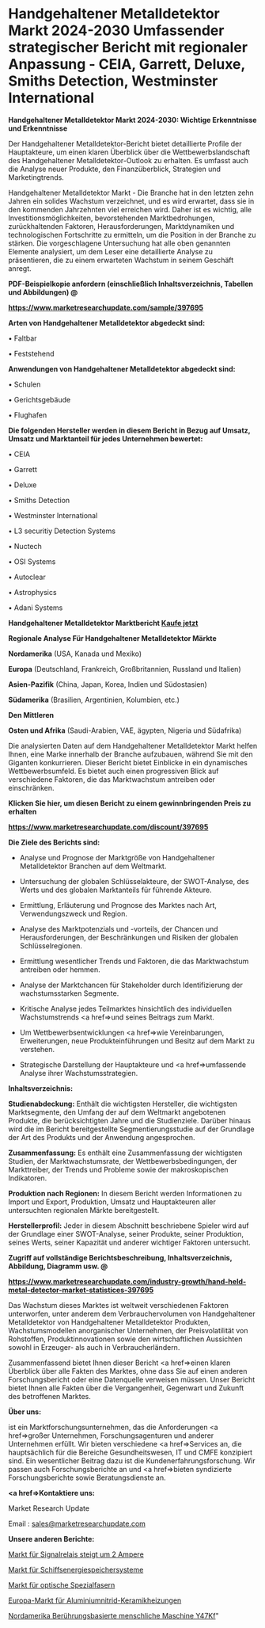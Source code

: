 # Handgehaltener Metalldetektor Markt 2024-2030 Umfassender strategischer Bericht mit regionaler Anpassung - CEIA, Garrett, Deluxe, Smiths Detection, Westminster International

<strong>Handgehaltener Metalldetektor Markt 2024-2030: Wichtige Erkenntnisse und Erkenntnisse</strong>

Der Handgehaltener Metalldetektor-Bericht bietet detaillierte Profile der Hauptakteure, um einen klaren Überblick über die Wettbewerbslandschaft des Handgehaltener Metalldetektor-Outlook zu erhalten. Es umfasst auch die Analyse neuer Produkte, den Finanzüberblick, Strategien und Marketingtrends.

Handgehaltener Metalldetektor Markt - Die Branche hat in den letzten zehn Jahren ein solides Wachstum verzeichnet, und es wird erwartet, dass sie in den kommenden Jahrzehnten viel erreichen wird. Daher ist es wichtig, alle Investitionsmöglichkeiten, bevorstehenden Marktbedrohungen, zurückhaltenden Faktoren, Herausforderungen, Marktdynamiken und technologischen Fortschritte zu ermitteln, um die Position in der Branche zu stärken. Die vorgeschlagene Untersuchung hat alle oben genannten Elemente analysiert, um dem Leser eine detaillierte Analyse zu präsentieren, die zu einem erwarteten Wachstum in seinem Geschäft anregt.



<strong><b>PDF-Beispielkopie anfordern (einschließlich Inhaltsverzeichnis, Tabellen und Abbildungen) @ </b></strong>

<strong><a href=https://www.marketresearchupdate.com/sample/397695>

<strong>https://www.marketresearchupdate.com/sample/397695</u></a></strong></strong>



<strong>Arten von Handgehaltener Metalldetektor abgedeckt sind:</strong>

• Faltbar

• Feststehend



<strong>Anwendungen von Handgehaltener Metalldetektor abgedeckt sind:</strong>

• Schulen

• Gerichtsgebäude

• Flughafen



<strong>Die folgenden Hersteller werden in diesem Bericht in Bezug auf Umsatz, Umsatz und Marktanteil für jedes Unternehmen bewertet:</strong>

• CEIA

• Garrett

• Deluxe

• Smiths Detection

• Westminster International

• L3 securitiy Detection Systems

• Nuctech

• OSI Systems

• Autoclear

• Astrophysics

• Adani Systems



<strong>Handgehaltener Metalldetektor Marktbericht <a href=https://www.marketresearchupdate.com/buynow/397695>Kaufe jetzt</a></strong>



<strong>Regionale Analyse Für Handgehaltener Metalldetektor Märkte</strong>



<strong>Nordamerika</strong> (USA, Kanada und Mexiko)



<strong>Europa</strong> (Deutschland, Frankreich, Großbritannien, Russland und Italien)



<strong>Asien-Pazifik</strong> (China, Japan, Korea, Indien und Südostasien)



<strong>Südamerika</strong> (Brasilien, Argentinien, Kolumbien, etc.)



<strong>Den Mittleren</strong> 

<strong>Osten und Afrika</strong> (Saudi-Arabien, VAE, ägypten, Nigeria und Südafrika)

Die analysierten Daten auf dem Handgehaltener Metalldetektor Markt helfen Ihnen, eine Marke innerhalb der Branche aufzubauen, während Sie mit den Giganten konkurrieren. Dieser Bericht bietet Einblicke in ein dynamisches Wettbewerbsumfeld. Es bietet auch einen progressiven Blick auf verschiedene Faktoren, die das Marktwachstum antreiben oder einschränken.



<strong>Klicken Sie hier, um diesen Bericht zu einem gewinnbringenden Preis zu erhalten
</strong>

<strong><a href=https://www.marketresearchupdate.com/discount/397695>https://www.marketresearchupdate.com/discount/397695</b></u></strong></a>



<strong>Die Ziele des Berichts sind:</strong>

- Analyse und Prognose der Marktgröße von Handgehaltener Metalldetektor Branchen auf dem Weltmarkt.

- Untersuchung der globalen Schlüsselakteure, der SWOT-Analyse, des Werts und des globalen Marktanteils für führende Akteure.

- Ermittlung, Erläuterung und Prognose des Marktes nach Art, Verwendungszweck und Region.

- Analyse des Marktpotenzials und -vorteils, der Chancen und Herausforderungen, der Beschränkungen und Risiken der globalen Schlüsselregionen.

- Ermittlung wesentlicher Trends und Faktoren, die das Marktwachstum antreiben oder hemmen.

- Analyse der Marktchancen für Stakeholder durch Identifizierung der wachstumsstarken Segmente.

- Kritische Analyse jedes Teilmarktes hinsichtlich des individuellen Wachstumstrends <a href=>und</a> seines Beitrags zum Markt.

- Um Wettbewerbsentwicklungen <a href=>wie</a> Vereinbarungen, Erweiterungen, neue Produkteinführungen und Besitz auf dem Markt zu verstehen.

- Strategische Darstellung der Hauptakteure und <a href=>umfas</a>sende Analyse ihrer Wachstumsstrategien.



<strong>Inhaltsverzeichnis:</strong>



<strong>Studienabdeckung:</strong> Enthält die wichtigsten Hersteller, die wichtigsten Marktsegmente, den Umfang der auf dem Weltmarkt angebotenen Produkte, die berücksichtigten Jahre und die Studienziele. Darüber hinaus wird die im Bericht bereitgestellte Segmentierungsstudie auf der Grundlage der Art des Produkts und der Anwendung angesprochen.



<strong>Zusammenfassung:</strong> Es enthält eine Zusammenfassung der wichtigsten Studien, der Marktwachstumsrate, der Wettbewerbsbedingungen, der Markttreiber, der Trends und Probleme sowie der makroskopischen Indikatoren.



<strong>Produktion nach Regionen:</strong> In diesem Bericht werden Informationen zu Import und Export, Produktion, Umsatz und Hauptakteuren aller untersuchten regionalen Märkte bereitgestellt.



<strong>Herstellerprofil:</strong> Jeder in diesem Abschnitt beschriebene Spieler wird auf der Grundlage einer SWOT-Analyse, seiner Produkte, seiner Produktion, seines Werts, seiner Kapazität und anderer wichtiger Faktoren untersucht.



<strong><b>Zugriff auf vollständige Berichtsbeschreibung, Inhaltsverzeichnis, Abbildung, Diagramm usw. @ </b></strong>

<strong><a href=https://www.marketresearchupdate.com/industry-growth/hand-held-metal-detector-market-statistices-397695>https://www.marketresearchupdate.com/industry-growth/hand-held-metal-detector-market-statistices-397695</a></strong>

Das Wachstum dieses Marktes ist weltweit verschiedenen Faktoren unterworfen, unter anderem dem Verbrauchervolumen von Handgehaltener Metalldetektor von Handgehaltener Metalldetektor Produkten, Wachstumsmodellen anorganischer Unternehmen, der Preisvolatilität von Rohstoffen, Produktinnovationen sowie den wirtschaftlichen Aussichten sowohl in Erzeuger- als auch in Verbraucherländern.

Zusammenfassend bietet Ihnen dieser Bericht <a href=>einen</a> klaren Überblick über alle Fakten des Marktes, ohne dass Sie auf einen anderen Forschungsbericht oder eine Datenquelle verweisen müssen. Unser Bericht bietet Ihnen alle Fakten über die Vergangenheit, Gegenwart und Zukunft des betroffenen Marktes.



<strong>Über uns:</strong>

 ist ein Marktforschungsunternehmen, das die Anforderungen <a href=>großer</a> Unternehmen, Forschungsagenturen und anderer Unternehmen erfüllt. Wir bieten verschiedene <a href=>Services</a> an, die hauptsächlich für die Bereiche Gesundheitswesen, IT und CMFE konzipiert sind. Ein wesentlicher Beitrag dazu ist die Kundenerfahrungsforschung. Wir passen auch Forschungsberichte an und <a href=>bieten</a> syndizierte Forschungsberichte sowie Beratungsdienste an.



<strong><a href=>Kontaktiere uns:</a></strong>

Market Research Update

Email : sales@marketresearchupdate.com



<strong>Unsere anderen Berichte:</strong>

<a href=https://www.linkedin.com/pulse/signal-relays-up-2-amps-market-opportunities>Markt für Signalrelais steigt um 2 Ampere</a>

<a href=https://www.linkedin.com/pulse/vessel-energy-storage-system-market-outlooks>Markt für Schiffsenergiespeichersysteme</a>

<a href=https://www.linkedin.com/pulse/specialty-optical-fibers-market-size-trends>Markt für optische Spezialfasern</a>

<a href=https://www.linkedin.com/pulse/europe-aluminum-nitride-ceramic-heaters-market>Europa-Markt für Aluminiumnitrid-Keramikheizungen</a>

<a href=https://www.linkedin.com/pulse/north-america-touch-based-human-machine-y47kf/>Nordamerika Berührungsbasierte menschliche Maschine Y47Kf</a>"
